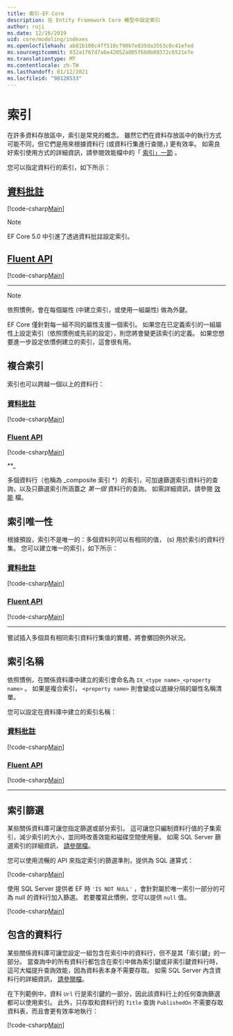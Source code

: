 ```yaml
---
title: 索引-EF Core
description: 在 Entity Framework Core 模型中設定索引
author: roji
ms.date: 12/16/2019
uid: core/modeling/indexes
ms.openlocfilehash: ab81b108c4ff518cf98b7e835da3553c0c41efed
ms.sourcegitcommit: 032a1767d7a6e42052a005f660b80372c6521e7e
ms.translationtype: MT
ms.contentlocale: zh-TW
ms.lasthandoff: 01/12/2021
ms.locfileid: "98128533"
---
```

# <a name="indexes"></a>索引

在許多資料存放區中，索引是常見的概念。 雖然它們在資料存放區中的執行方式可能不同，但它們是用來根據資料行 (或資料行集進行查閱，) 更有效率。 如需良好索引使用方式的詳細資訊，請參閱效能檔中的「 [索引」一節](xref:core/performance/efficient-querying#use-indexes-properly) 。

您可以指定資料行的索引，如下所示：

## <a name="data-annotations"></a>[資料批註](#tab/data-annotations)

[!code-csharp[Main](../../../samples/core/Modeling/DataAnnotations/Index.cs?name=Index&highlight=1)]

> [!NOTE]
> EF Core 5.0 中引進了透過資料批註設定索引。

## <a name="fluent-api"></a>[Fluent API](#tab/fluent-api)

[!code-csharp[Main](../../../samples/core/Modeling/FluentAPI/Index.cs?name=Index&highlight=4)]

***

> [!NOTE]
> 依照慣例，會在每個屬性 (中建立索引，或使用一組屬性) 做為外鍵。
>
> EF Core 僅針對每一組不同的屬性支援一個索引。 如果您在已定義索引的一組屬性上設定索引（依照慣例或先前的設定），則您將會變更該索引的定義。 如果您想要進一步設定依慣例建立的索引，這會很有用。

## <a name="composite-index"></a>複合索引

索引也可以跨越一個以上的資料行：

### <a name="data-annotations"></a>[資料批註](#tab/data-annotations)

[!code-csharp[Main](../../../samples/core/Modeling/DataAnnotations/IndexComposite.cs?name=Composite&highlight=1)]

### <a name="fluent-api"></a>[Fluent API](#tab/fluent-api)

[!code-csharp[Main](../../../samples/core/Modeling/FluentAPI/IndexComposite.cs?name=Composite&highlight=4)]

**_

多個資料行（也稱為 _composite 索引 *）的索引，可加速篩選索引資料行的查詢，以及只篩選索引所涵蓋之 *第一個* 資料行的查詢。 如需詳細資訊，請參閱 [效能](xref:core/performance/efficient-querying#use-indexes-properly) 檔。

## <a name="index-uniqueness"></a>索引唯一性

根據預設，索引不是唯一的：多個資料列可以有相同的值， (s) 用於索引的資料行集。 您可以建立唯一的索引，如下所示：

### <a name="data-annotations"></a>[資料批註](#tab/data-annotations)

[!code-csharp[Main](../../../samples/core/Modeling/DataAnnotations/IndexUnique.cs?name=IndexUnique&highlight=1)]

### <a name="fluent-api"></a>[Fluent API](#tab/fluent-api)

[!code-csharp[Main](../../../samples/core/Modeling/FluentAPI/IndexUnique.cs?name=IndexUnique&highlight=5)]

***

嘗試插入多個具有相同索引資料行集值的實體，將會擲回例外狀況。

## <a name="index-name"></a>索引名稱

依照慣例，在關係資料庫中建立的索引會命名為 `IX_<type name>_<property name>` 。 如果是複合索引， `<property name>` 則會變成以底線分隔的屬性名稱清單。

您可以設定在資料庫中建立的索引名稱：

### <a name="data-annotations"></a>[資料批註](#tab/data-annotations)

[!code-csharp[Main](../../../samples/core/Modeling/DataAnnotations/IndexName.cs?name=IndexName&highlight=1)]

### <a name="fluent-api"></a>[Fluent API](#tab/fluent-api)

[!code-csharp[Main](../../../samples/core/Modeling/FluentAPI/IndexName.cs?name=IndexName&highlight=5)]

***

## <a name="index-filter"></a>索引篩選

某些關係資料庫可讓您指定篩選或部分索引。 這可讓您只編制資料行值的子集索引，減少索引的大小，並同時改善效能和磁碟空間使用量。 如需 SQL Server 篩選索引的詳細資訊， [請參閱檔](/sql/relational-databases/indexes/create-filtered-indexes)。

您可以使用流暢的 API 來指定索引的篩選準則，提供為 SQL 運算式：

[!code-csharp[Main](../../../samples/core/Modeling/FluentAPI/IndexFilter.cs?name=IndexFilter&highlight=5)]

使用 SQL Server 提供者 EF 時 `'IS NOT NULL'` ，會針對屬於唯一索引一部分的可為 null 的資料行加入篩選。 若要覆寫此慣例，您可以提供 `null` 值。

[!code-csharp[Main](../../../samples/core/Modeling/FluentAPI/IndexNoFilter.cs?name=IndexNoFilter&highlight=6)]

## <a name="included-columns"></a>包含的資料行

某些關係資料庫可讓您設定一組包含在索引中的資料行，但不是其「索引鍵」的一部分。 當查詢中的所有資料行都包含在索引中做為索引鍵或非索引鍵資料行時，這可大幅提升查詢效能，因為資料表本身不需要存取。 如需 SQL Server 內含資料行的詳細資訊， [請參閱檔](/sql/relational-databases/indexes/create-indexes-with-included-columns)。

在下列範例中，資料 `Url` 行是索引鍵的一部分，因此該資料行上的任何查詢篩選都可以使用索引。 此外，只存取和資料行的 `Title` 查詢 `PublishedOn` 不需要存取資料表，而且會更有效率地執行：

[!code-csharp[Main](../../../samples/core/Modeling/FluentAPI/IndexInclude.cs?name=IndexInclude&highlight=5-9)]
